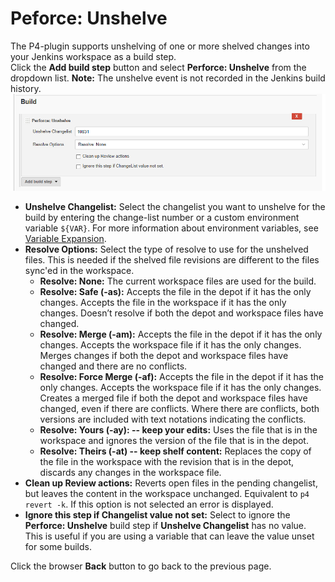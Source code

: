 ﻿# Peforce: Unshelve
The P4-plugin supports unshelving of one or more shelved changes into your Jenkins workspace as a build step.  
Click the **Add build step** button and select **Perforce: Unshelve** from the dropdown list. 
**Note:** The unshelve event is not recorded in the Jenkins build history. 
![Perforce: Unshelve Build Step](images/buildstepperforceunshelve.png)

- **Unshelve Changelist:** Select the changelist you want to unshelve for the build by entering the change-list number or a custom environment variable `${VAR}`. For more information about environment variables, see [Variable Expansion](VARIABLEEXPANSION.md).  
- **Resolve Options:** Select the type of resolve to use for the unshelved files. This is needed if the shelved file revisions are different to the files sync'ed in the workspace.  
   - **Resolve: None:** The current workspace files are used for the build.   
   - **Resolve: Safe (-as):** Accepts the file in the depot if it has the only changes. Accepts the file in the workspace if it has the only changes. Doesn’t resolve if both the depot and workspace files have changed.   
   - **Resolve: Merge (-am):** Accepts the file in the depot if it has the only changes. Accepts the workspace file if it has the only changes. Merges changes if both the depot and workspace files have changed and there are no conflicts.   
   - **Resolve: Force Merge (-af):** Accepts the file in the depot if it has the only changes. Accepts the workspace file if it has the only changes. Creates a merged file if both the depot and workspace files have changed, even if there are conflicts. Where there are conflicts, both versions are included with text notations indicating the conflicts.   
   - **Resolve: Yours (-ay): -- keep your edits:** Uses the file that is in the workspace and ignores the version of the file that is in the depot.   
   - **Resolve: Theirs (-at) -- keep shelf content:** Replaces the copy of the file in the workspace with the revision that is in the depot, discards any changes in the workspace file.   
- **Clean up Review actions:**  Reverts open files in the pending changelist, but leaves the content in the workspace unchanged. Equivalent to `p4 revert -k`.  If this option is not selected an error is displayed.  
- **Ignore this step if Changelist value not set:** Select to ignore the **Perforce: Unshelve** build step if **Unshelve Changelist** has no value. This is useful if you are using a variable that can leave the value unset for some builds. 

Click the browser **Back** button to go back to the previous page.  
